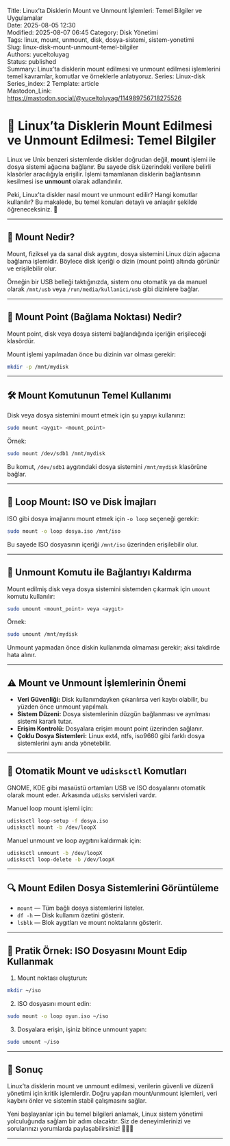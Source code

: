 Title: Linux’ta Disklerin Mount ve Unmount İşlemleri: Temel Bilgiler ve Uygulamalar  
Date: 2025-08-05 12:30  
Modified: 2025-08-07 06:45
Category: Disk Yönetimi  
Tags: linux, mount, unmount, disk, dosya-sistemi, sistem-yonetimi  
Slug: linux-disk-mount-unmount-temel-bilgiler  
Authors: yuceltoluyag  
Status: published  
Summary: Linux’ta disklerin mount edilmesi ve unmount edilmesi işlemlerini temel kavramlar, komutlar ve örneklerle anlatıyoruz. 
Series: Linux-disk
Series_index: 2 
Template: article  
Mastodon_Link: https://mastodon.social/@yuceltoluyag/114989756718275526

# 💽 Linux’ta Disklerin Mount Edilmesi ve Unmount Edilmesi: Temel Bilgiler

Linux ve Unix benzeri sistemlerde diskler doğrudan değil, **mount** işlemi ile dosya sistemi ağacına bağlanır. Bu sayede disk üzerindeki verilere belirli klasörler aracılığıyla erişilir. İşlemi tamamlanan disklerin bağlantısının kesilmesi ise **unmount** olarak adlandırılır.  

Peki, Linux’ta diskler nasıl mount ve unmount edilir? Hangi komutlar kullanılır? Bu makalede, bu temel konuları detaylı ve anlaşılır şekilde öğreneceksiniz. 🚀

---

## 🧐 Mount Nedir?

Mount, fiziksel ya da sanal disk aygıtını, dosya sistemini Linux dizin ağacına bağlama işlemidir. Böylece disk içeriği o dizin (mount point) altında görünür ve erişilebilir olur.  

Örneğin bir USB belleği taktığınızda, sistem onu otomatik ya da manuel olarak `/mnt/usb` veya `/run/media/kullanici/usb` gibi dizinlere bağlar.

---

## 📂 Mount Point (Bağlama Noktası) Nedir?

Mount point, disk veya dosya sistemi bağlandığında içeriğin erişileceği klasördür.  

Mount işlemi yapılmadan önce bu dizinin var olması gerekir:

```bash
mkdir -p /mnt/mydisk
```

---

## 🛠️ Mount Komutunun Temel Kullanımı

Disk veya dosya sistemini mount etmek için şu yapıyı kullanırız:

```bash
sudo mount <aygıt> <mount_point>
```

Örnek:

```bash
sudo mount /dev/sdb1 /mnt/mydisk
```

Bu komut, `/dev/sdb1` aygıtındaki dosya sistemini `/mnt/mydisk` klasörüne bağlar.

---

## 📀 Loop Mount: ISO ve Disk İmajları

ISO gibi dosya imajlarını mount etmek için `-o loop` seçeneği gerekir:

```bash
sudo mount -o loop dosya.iso /mnt/iso
```

Bu sayede ISO dosyasının içeriği `/mnt/iso` üzerinden erişilebilir olur.

---

## 📴 Unmount Komutu ile Bağlantıyı Kaldırma

Mount edilmiş disk veya dosya sistemini sistemden çıkarmak için `umount` komutu kullanılır:

```bash
sudo umount <mount_point> veya <aygıt>
```

Örnek:

```bash
sudo umount /mnt/mydisk
```

Unmount yapmadan önce diskin kullanımda olmaması gerekir; aksi takdirde hata alınır.

---

## ⚠️ Mount ve Unmount İşlemlerinin Önemi

* **Veri Güvenliği:** Disk kullanımdayken çıkarılırsa veri kaybı olabilir, bu yüzden önce unmount yapılmalı.
* **Sistem Düzeni:** Dosya sistemlerinin düzgün bağlanması ve ayrılması sistemi kararlı tutar.
* **Erişim Kontrolü:** Dosyalara erişim mount point üzerinden sağlanır.
* **Çoklu Dosya Sistemleri:** Linux ext4, ntfs, iso9660 gibi farklı dosya sistemlerini aynı anda yönetebilir.

---

## 🔄 Otomatik Mount ve `udisksctl` Komutları

GNOME, KDE gibi masaüstü ortamları USB ve ISO dosyalarını otomatik olarak mount eder. Arkasında `udisks` servisleri vardır.

Manuel loop mount işlemi için:

```bash
udisksctl loop-setup -f dosya.iso
udisksctl mount -b /dev/loopX
```

Manuel unmount ve loop aygıtını kaldırmak için:

```bash
udisksctl unmount -b /dev/loopX
udisksctl loop-delete -b /dev/loopX
```

---

## 🔍 Mount Edilen Dosya Sistemlerini Görüntüleme

* `mount` — Tüm bağlı dosya sistemlerini listeler.
* `df -h` — Disk kullanım özetini gösterir.
* `lsblk` — Blok aygıtları ve mount noktalarını gösterir.

---

## 🎯 Pratik Örnek: ISO Dosyasını Mount Edip Kullanmak

1. Mount noktası oluşturun:

```bash
mkdir ~/iso
```

2. ISO dosyasını mount edin:

```bash
sudo mount -o loop oyun.iso ~/iso
```

3. Dosyalara erişin, işiniz bitince unmount yapın:

```bash
sudo umount ~/iso
```

---

## 📝 Sonuç

Linux’ta disklerin mount ve unmount edilmesi, verilerin güvenli ve düzenli yönetimi için kritik işlemlerdir. Doğru yapılan mount/unmount işlemleri, veri kaybını önler ve sistemin stabil çalışmasını sağlar.

Yeni başlayanlar için bu temel bilgileri anlamak, Linux sistem yönetimi yolculuğunda sağlam bir adım olacaktır. Siz de deneyimlerinizi ve sorularınızı yorumlarda paylaşabilirsiniz! 👨‍💻✨

---


